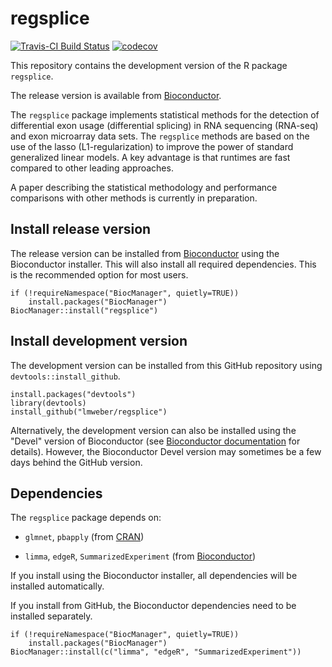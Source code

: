 # regsplice

[![Travis-CI Build Status](https://travis-ci.org/lmweber/regsplice.svg?branch=master)](https://travis-ci.org/lmweber/regsplice)
[![codecov](https://codecov.io/gh/lmweber/regsplice/branch/master/graph/badge.svg)](https://codecov.io/gh/lmweber/regsplice)


This repository contains the development version of the R package `regsplice`.

The release version is available from [Bioconductor](https://bioconductor.org/packages/regsplice/).

The `regsplice` package implements statistical methods for the detection of differential exon usage (differential splicing) in RNA sequencing (RNA-seq) and exon microarray data sets. The `regsplice` methods are based on the use of the lasso (L1-regularization) to improve the power of standard generalized linear models. A key advantage is that runtimes are fast compared to other leading approaches.

A paper describing the statistical methodology and performance comparisons with other methods is currently in preparation.


## Install release version

The release version can be installed from [Bioconductor](https://bioconductor.org/packages/regsplice/) using the Bioconductor installer. This will also install all required dependencies. This is the recommended option for most users.

```{r}
if (!requireNamespace("BiocManager", quietly=TRUE))
    install.packages("BiocManager")
BiocManager::install("regsplice")
```


## Install development version

The development version can be installed from this GitHub repository using `devtools::install_github`.

```{r}
install.packages("devtools")
library(devtools)
install_github("lmweber/regsplice")
```

Alternatively, the development version can also be installed using the "Devel" version of Bioconductor (see [Bioconductor documentation](http://bioconductor.org/developers/how-to/useDevel/) for details). However, the Bioconductor Devel version may sometimes be a few days behind the GitHub version.


## Dependencies

The `regsplice` package depends on:

- `glmnet`, `pbapply` (from [CRAN](https://cran.r-project.org/))

- `limma`, `edgeR`, `SummarizedExperiment` (from [Bioconductor](http://bioconductor.org/))

If you install using the Bioconductor installer, all dependencies will be installed automatically.

If you install from GitHub, the Bioconductor dependencies need to be installed separately.

```{r}
if (!requireNamespace("BiocManager", quietly=TRUE))
    install.packages("BiocManager")
BiocManager::install(c("limma", "edgeR", "SummarizedExperiment"))
```

